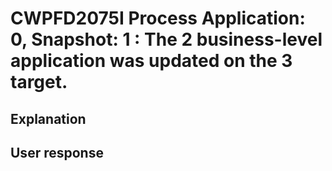 # CWPFD2075I Process Application: 0, Snapshot: 1 : The 2 business-level application was updated on the 3 target.

## Explanation

## User response